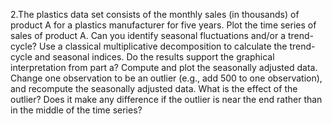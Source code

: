 2.The plastics data set consists of the monthly sales (in thousands) of product A for a plastics manufacturer for five years. 
Plot the time series of sales of product A. Can you identify seasonal fluctuations and/or a trend-cycle?
Use a classical multiplicative decomposition to calculate the trend-cycle and seasonal indices.
Do the results support the graphical interpretation from part a?
Compute and plot the seasonally adjusted data.
Change one observation to be an outlier (e.g., add 500 to one observation), and recompute the seasonally adjusted data. What is the effect of the outlier?
Does it make any difference if the outlier is near the end rather than in the middle of the time series?
